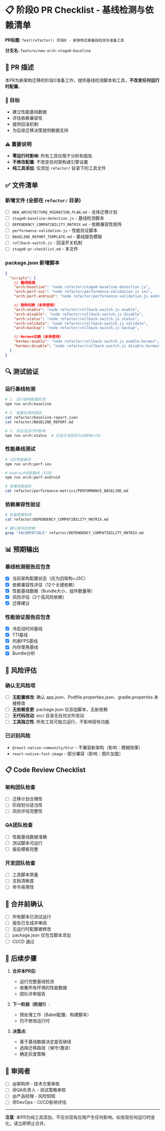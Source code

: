 # 📋 阶段0 PR Checklist - 基线检测与依赖清单

**PR标题**: `feat(refactor): 阶段0 - 新架构迁移基线检测与准备工具`

**分支名**: `feature/new-arch-stage0-baseline`

## 📝 PR 描述

本PR为新架构迁移的阶段0准备工作，提供基线检测脚本和工具，**不改变任何运行时配置**。

### 🎯 目标
- 建立性能基线数据
- 评估依赖兼容性
- 提供回滚机制
- 为后续迁移决策提供数据支持

### ⚠️ 重要说明
- **零运行时影响**: 所有工具仅用于分析和报告
- **不修改配置**: 不改变任何架构或引擎设置
- **纯工具添加**: 仅添加 `refactor/` 目录下的工具文件

## ✅ 文件清单

### 新增文件 (全部在 `refactor/` 目录)
- [ ] `NEW_ARCHITECTURE_MIGRATION_PLAN.md` - 总体迁移计划
- [ ] `stage0-baseline-detection.js` - 基线检测脚本
- [ ] `DEPENDENCY_COMPATIBILITY_MATRIX.md` - 依赖兼容性矩阵
- [ ] `performance-validation.js` - 性能验证脚本
- [ ] `BASELINE_REPORT_TEMPLATE.md` - 基线报告模板
- [ ] `rollback-switch.js` - 回滚开关机制
- [ ] `stage0-pr-checklist.md` - 本文件

### package.json 新增脚本
```json
{
  "scripts": {
    // 基线检测
    "arch:baseline": "node refactor/stage0-baseline-detection.js",
    "arch:perf-ios": "node refactor/performance-validation.js ios",
    "arch:perf-android": "node refactor/performance-validation.js android",

    // 架构切换（未来使用）
    "arch:enable": "node refactor/rollback-switch.js enable",
    "arch:disable": "node refactor/rollback-switch.js disable",
    "arch:status": "node refactor/rollback-switch.js status",
    "arch:validate": "node refactor/rollback-switch.js validate",
    "arch:backup": "node refactor/rollback-switch.js backup",

    // Hermes切换（未来使用）
    "hermes:enable": "node refactor/rollback-switch.js enable-hermes",
    "hermes:disable": "node refactor/rollback-switch.js disable-hermes"
  }
}
```

## 🔍 测试验证

### 运行基线检测
```bash
# 1. 运行架构配置检测
npm run arch:baseline

# 2. 查看生成的报告
cat refactor/baseline-report.json
cat refactor/BASELINE_REPORT.md

# 3. 验证无运行时影响
npm run arch:status  # 应显示当前仍为旧架构+JSC
```

### 性能基线测试
```bash
# iOS性能基线
npm run arch:perf-ios

# Android性能基线（可选）
npm run arch:perf-android

# 查看性能报告
cat refactor/performance-metrics/PERFORMANCE_BASELINE.md
```

### 依赖兼容性验证
```bash
# 检查依赖矩阵
cat refactor/DEPENDENCY_COMPATIBILITY_MATRIX.md

# 确认高风险依赖
grep "INCOMPATIBLE" refactor/DEPENDENCY_COMPATIBILITY_MATRIX.md
```

## 📊 预期输出

### 基线检测报告应包含
- [x] 当前架构配置状态（应为旧架构+JSC）
- [x] 依赖兼容性评估（12个关键依赖）
- [x] 性能基线数据（Bundle大小、组件数量等）
- [x] 风险评估（2个高风险依赖）
- [x] 迁移建议

### 性能验证报告应包含
- [x] 冷启动时间基线
- [x] TTI基线
- [x] 列表FPS基线
- [x] 内存使用基线
- [x] Bundle分析

## 🚨 风险评估

### 确认无风险项
- [ ] **无配置修改**: 确认 app.json、Podfile.properties.json、gradle.properties 未被修改
- [ ] **无依赖变更**: package.json 仅添加脚本，无新依赖
- [ ] **无代码改动**: src/ 目录无任何文件改动
- [ ] **工具独立性**: 所有工具可独立运行，不影响现有功能

### 已识别风险
- `@react-native-community/blur` - 不兼容新架构（影响：模糊效果）
- `react-native-fast-image` - 部分兼容（影响：图片加载）

## 📋 Code Review Checklist

### 架构团队检查
- [ ] 迁移计划合理性
- [ ] 阶段划分适当性
- [ ] 风险评估完整性

### QA团队检查
- [ ] 性能基线数据准确
- [ ] 测试脚本可运行
- [ ] 报告模板完整

### 开发团队检查
- [ ] 工具脚本质量
- [ ] 文档清晰度
- [ ] 命令易用性

## 🔄 合并前确认

- [ ] 所有脚本已测试运行
- [ ] 报告已生成并审阅
- [ ] 无运行时配置被修改
- [ ] package.json 仅包含脚本添加
- [ ] CI/CD 通过

## 📝 后续步骤

1. **合并本PR后**:
   - 运行完整基线检测
   - 收集所有环境的性能数据
   - 团队评审报告

2. **下一阶段（阶段1）**:
   - 预处理工作（Babel配置、构建脚本）
   - 仍不修改运行时

3. **决策点**:
   - 基于基线数据决定是否继续
   - 选择迁移路径（保守/激进）
   - 确定灰度策略

## 👥 审阅者

- [ ] @架构师 - 技术方案审核
- [ ] @QA负责人 - 测试策略审核
- [ ] @产品经理 - 风险知晓
- [ ] @DevOps - CI/CD影响评估

---

**注意**: 本PR为纯工具添加，不应对现有应用产生任何影响。如发现任何运行时变化，请立即停止合并。